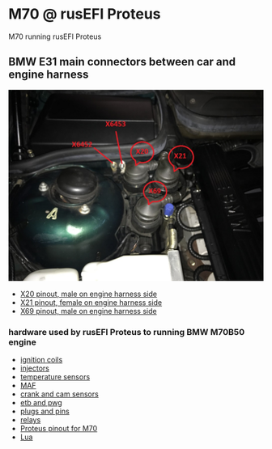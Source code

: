 # M70 @ rusEFI Proteus
M70 running rusEFI Proteus

## BMW E31 main connectors between car and engine harness ##

<img src="hardware/pictures/e31_main_connectors.jpg" title="BMW E31 main connectors">

- [X20 pinout, male on engine harness side](hardware/x20.md)
- [X21 pinout, female on engine harness side](hardware/x21.md)
- [X69 pinout, male on engine harness side](hardware/x69.md)

### hardware used by rusEFI Proteus to running BMW M70B50 engine ###

- [ignition coils](hardware/ignition_coils.md)
- [injectors](hardware/injectors.md)
- [temperature sensors](hardware/temp_sensors.md)
- [MAF](hardware/maf.md)
- [crank and cam sensors](hardware/crank_cam_sensors.md)
- [etb and pwg](hardware/etb_pwg.md)
- [plugs and pins](hardware/plugs_pins.md)
- [relays](hardware/relays.md)
- [Proteus pinout for M70](hardware/Proteus_pinout.md)
- [Lua](hardware/lua.md)
